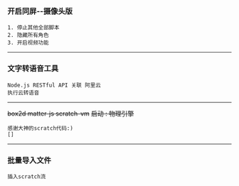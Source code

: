 ### 开启同屏--摄像头版
	1. 停止其他全部脚本
	2. 隐藏所有角色
	3. 开启视频功能
-----------------
### 文字转语音工具 ###

	Node.js RESTful API 关联 阿里云
	执行云转语音
-----------------
~~box2d matter-js scratch-vm~~
~~启动 : 物理引擎~~

	感谢大神的scratch代码:)
	[]
-----------------
### 批量导入文件
	插入scratch流